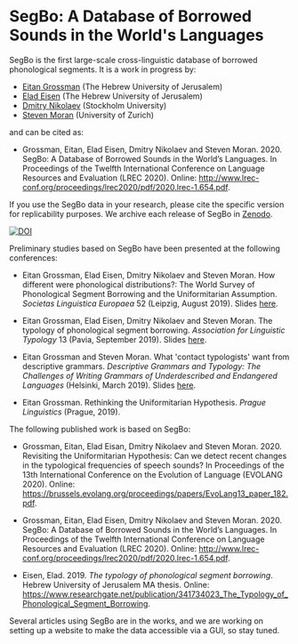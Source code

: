 # SegBo: A Database of Borrowed Sounds in the World's Languages

SegBo is the first large-scale cross-linguistic database of borrowed phonological segments. It is a work in progress by:

- [Eitan Grossman](https://en.linguistics.huji.ac.il/people/eitan-grossman) (The Hebrew University of Jerusalem)
- [Elad Eisen](https://en.linguistics.huji.ac.il/people/elad-eisen) (The Hebrew University of Jerusalem)
- [Dmitry Nikolaev](https://www.su.se/english/profiles/dmni1849-1.465312) (Stockholm University)
- [Steven Moran](https://www.spur.uzh.ch/en/aboutus/Personen/staff/postdocs/Steven-Moran.html) (University of Zurich)

and can be cited as:

- Grossman, Eitan, Elad Eisen, Dmitry Nikolaev and Steven Moran. 2020. SegBo: A Database of Borrowed Sounds in the World’s Languages.  In Proceedings of the Twelfth International Conference on Language Resources and Evaluation (LREC 2020). Online: http://www.lrec-conf.org/proceedings/lrec2020/pdf/2020.lrec-1.654.pdf.

If you use the SegBo data in your research, please cite the specific version for replicability purposes. We archive each release of SegBo in [Zenodo](https://doi.org/10.5281/zenodo.3633917).

[![DOI](https://zenodo.org/badge/DOI/10.5281/zenodo.3633917.svg)](https://doi.org/10.5281/zenodo.3633917)

Preliminary studies based on SegBo have been presented at the following conferences:

- Eitan Grossman, Elad Eisen, Dmitry Nikolaev and Steven Moran. How different were phonological distributions?: The World Survey of Phonological Segment Borrowing and the Uniformitarian Assumption. *Societas Linguistica Europaea* 52 (Leipzig, August 2019). Slides [here](https://www.academia.edu/40175937/How_different_were_phonological_distributions_The_typology_of_phonological_segment_borrowing_and_the_Uniformitarian_Assumption).

- Eitan Grossman, Elad Eisen, Dmitry Nikolaev and Steven Moran. The typology of phonological segment borrowing. *Association for Linguistic Typology* 13 (Pavia, September 2019). Slides [here](https://www.academia.edu/41805315/The_typology_of_phonological_segment_borrowing).

- Eitan Grossman and Steven Moran. What 'contact typologists' want from descriptive grammars. *Descriptive Grammars and Typology: The Challenges of Writing Grammars of Underdescribed and Endangered Languages* (Helsinki, March 2019). Slides [here](https://www.academia.edu/41805773/What_contact_typologists_want_from_grammatical_descriptions).

- Eitan Grossman. Rethinking the Uniformitarian Hypothesis. *Prague Linguistics* (Prague, 2019). 

The following published work is based on SegBo:

- Grossman, Eitan, Elad Eisan, Dmitry Nikolaev and Steven Moran. 2020. Revisiting the Uniformitarian Hypothesis: Can we detect recent changes in the typological frequencies of speech sounds?  In Proceedings of the 13th International Conference on the Evolution of Language (EVOLANG 2020). Online: https://brussels.evolang.org/proceedings/papers/EvoLang13_paper_182.pdf.

- Grossman, Eitan, Elad Eisen, Dmitry Nikolaev and Steven Moran. 2020. SegBo: A Database of Borrowed Sounds in the World’s Languages.  In Proceedings of the Twelfth International Conference on Language Resources and Evaluation (LREC 2020). Online: http://www.lrec-conf.org/proceedings/lrec2020/pdf/2020.lrec-1.654.pdf.

- Eisen, Elad. 2019. *The typology of phonological segment borrowing*. Hebrew University of Jerusalem MA thesis. Online: https://www.researchgate.net/publication/341734023_The_Typology_of_Phonological_Segment_Borrowing.

Several articles using SegBo are in the works, and we are working on setting up a website to make the data accessible via a GUI, so stay tuned.
